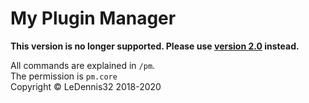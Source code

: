 # My Plugin Manager
**This version is no longer supported. Please use [version 2.0](https://github.com/LeDennis32/mypluginmanager) instead.**

All commands are explained in `/pm`.<br>
The permission is `pm.core`<br>
Copyright &copy; LeDennis32 2018-2020

